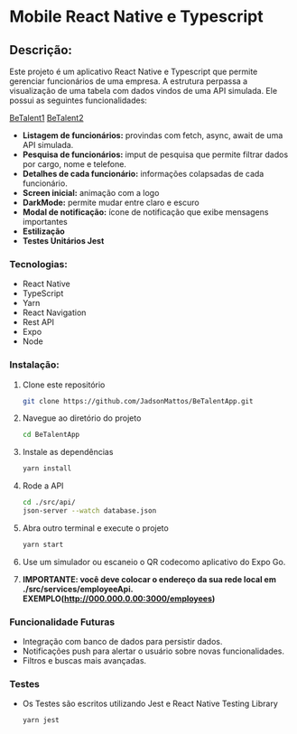 # Mobile React Native e Typescript

## **Descrição:**

Este projeto é um aplicativo React Native e Typescript que permite gerenciar funcionários de uma empresa. A estrutura perpassa a visualização de uma tabela com dados vindos de uma API simulada. Ele possui as seguintes funcionalidades:

[BeTalent1](./assets/BeTalentApp-ezgif.com-video-to-gif-converter.gif)
[BeTalent2](./assets/BeTalentApp-ezgif.com-video-to-gif-converter%20(1).gif)

* **Listagem de funcionários:** provindas com fetch, async, await de uma API simulada.
* **Pesquisa de funcionários:** imput de pesquisa que permite filtrar dados por cargo, nome e telefone.
* **Detalhes de cada funcionário:** informações colapsadas de cada funcionário.
* **Screen inicial:** animação com a logo
* **DarkMode:** permite mudar entre claro e escuro
* **Modal de notificação:** ícone de notificação que exibe mensagens importantes
* **Estilização**
* **Testes Unitários Jest**

### **Tecnologias:**

* React Native
* TypeScript
* Yarn
* React Navigation
* Rest API
* Expo
* Node

### **Instalação:**

1. Clone este repositório

    ```bash
   git clone https://github.com/JadsonMattos/BeTalentApp.git
   ```

2. Navegue ao diretório do projeto

    ```bash
    cd BeTalentApp
    ```

3. Instale as dependências

    ```bash
    yarn install
    ```

4. Rode a API

    ```bash
    cd ./src/api/
    json-server --watch database.json
    ```

5. Abra outro terminal e execute o projeto

    ```bash
    yarn start
    ```

6. Use um simulador ou escaneio o QR codecomo aplicativo do Expo Go.

7. **IMPORTANTE: você deve colocar o endereço da sua rede local em ./src/services/employeeApi. EXEMPLO(<http://000.000.0.00:3000/employees>)**

### Funcionalidade Futuras

* Integração com banco de dados para persistir dados.
* Notificações push para alertar o usuário sobre novas funcionalidades.
* Filtros e buscas mais avançadas.

### Testes

* Os Testes são escritos utilizando Jest e React Native Testing Library

    ```bash
    yarn jest
    ```
